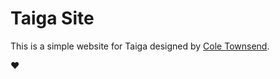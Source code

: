 # Taiga Site

This is a simple website for Taiga designed by [Cole Townsend](http://twnsnd.co).

:heart:
